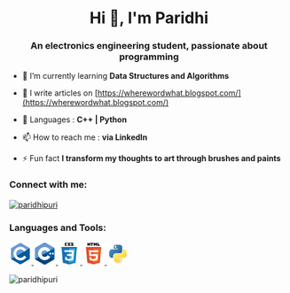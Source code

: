 <h1 align="center">Hi 👋, I'm Paridhi</h1>
<h3 align="center">An electronics engineering student, passionate about programming</h3>

- 🔭 I’m currently learning **Data Structures and Algorithms**

- 📝 I write articles on [https://wherewordwhat.blogspot.com/](https://wherewordwhat.blogspot.com/)

- 💬 Languages : **C++ | Python**

- 📫 How to reach me : **via LinkedIn**

- ⚡ Fun fact **I transform my thoughts to art through brushes and paints**

<h3 align="left">Connect with me:</h3>
<p align="left">
<a href="https://linkedin.com/in/paridhipuri" target="blank"><img align="center" src="https://raw.githubusercontent.com/rahuldkjain/github-profile-readme-generator/master/src/images/icons/Social/linked-in-alt.svg" alt="paridhipuri" height="30" width="40" /></a>
</p>

<h3 align="left">Languages and Tools:</h3>
<p align="left"> <a href="https://www.cprogramming.com/" target="_blank" rel="noreferrer"> <img src="https://raw.githubusercontent.com/devicons/devicon/master/icons/c/c-original.svg" alt="c" width="40" height="40"/> </a> <a href="https://www.w3schools.com/cpp/" target="_blank" rel="noreferrer"> <img src="https://raw.githubusercontent.com/devicons/devicon/master/icons/cplusplus/cplusplus-original.svg" alt="cplusplus" width="40" height="40"/> </a> <a href="https://www.w3schools.com/css/" target="_blank" rel="noreferrer"> <img src="https://raw.githubusercontent.com/devicons/devicon/master/icons/css3/css3-original-wordmark.svg" alt="css3" width="40" height="40"/> </a> <a href="https://www.w3.org/html/" target="_blank" rel="noreferrer"> <img src="https://raw.githubusercontent.com/devicons/devicon/master/icons/html5/html5-original-wordmark.svg" alt="html5" width="40" height="40"/> </a> <a href="https://www.python.org" target="_blank" rel="noreferrer"> <img src="https://raw.githubusercontent.com/devicons/devicon/master/icons/python/python-original.svg" alt="python" width="40" height="40"/> </a> </p>

<p><img align="center" src="https://github-readme-stats.vercel.app/api/top-langs?username=paridhipuri&show_icons=true&locale=en&layout=compact" alt="paridhipuri" /></p>
